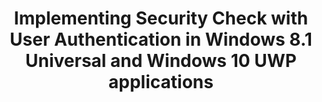 ---
layout: tutorial
title: Implementing Security Check with User Authentication in Windows 8.1 Universal and Windows 10 UWP applications
breadcrumb_title: Windows 8.1 Universal and Windows 10 UWP applications
relevantTo: [windows]
---